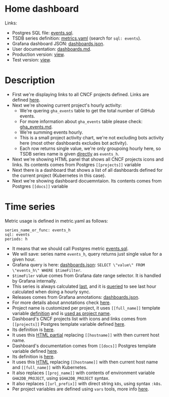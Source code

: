 # Home dashboard

Links:
- Postgres SQL file: [events.sql](https://github.com/cncf/devstats/blob/master/metrics/shared/events.sql).
- TSDB series definition: [metrics.yaml](https://github.com/cncf/devstats/blob/master/metrics/kubernetes/metrics.yaml) (search for `sql: events`).
- Grafana dashboard JSON: [dashboards.json](https://github.com/cncf/devstats/blob/master/grafana/dashboards/kubernetes/dashboards.json).
- User documentation: [dashboards.md](https://github.com/cncf/devstats/blob/master/docs/dashboards/dashboards.md).
- Production version: [view](https://k8s.devstats.cncf.io/d/12/dashboards?refresh=15m&orgId=1).
- Test version: [view](https://k8s.teststats.cncf.io/d/12/dashboards?refresh=15m&orgId=1).

# Description

- First we're displaying links to all CNCF projects defined. Links are defined [here](https://github.com/cncf/devstats/blob/master/grafana/dashboards/kubernetes/dashboards.json#L91-L270).
- Next we're showing current project's hourly activity:
  - We're quering `gha_events` table to get the total number of GitHub events.
  - For more information about `gha_events` table please check: [gha_events.md](https://github.com/cncf/devstats/blob/master/docs/tables/gha_events.md).
  - We're summing events hourly.
  - This is a small project activity chart, we're not excluding bots activity here (most other dashboards excludes bot activity).
  - Each row returns single value, we're only groupoing hourly here, so TSDB series name is given [directly](https://github.com/cncf/devstats/blob/master/metrics/kubernetes/metrics.yaml) as `events_h`.
- Next we're showing HTML panel that shows all CNCF projects icons and links. Its contents comes from Postgres `[[projects]]` variable
- Next there is a dashboard that shows a list of all dashboards defined for the current project (Kubernetes in this case).
- Next we're showing dashboard docuemntaion. Its contents comes from Postgres `[[docs]]` variable

# Time series

Metric usage is defined in metric.yaml as follows:
```
series_name_or_func: events_h
sql: events
periods: h
```
- It means that we should call Postgres metric [events.sql](https://github.com/cncf/devstats/blob/master/metrics/shared/events.sql).
- We will save: series name `events_h`, query returns just single value for a given hour.
- Grafana query is here: [dashboards.json](https://github.com/cncf/devstats/blob/master/grafana/dashboards/kubernetes/dashboards.json#L324): `SELECT \"value\" FROM \"events_h\" WHERE $timeFilter`.
- `$timeFiler` value comes from Grafana date range selector. It is handled by Grafana internally.
- This series is always calculated [last](https://github.com/cncf/devstats/blob/master/context.go#L222), and it is [queried](https://github.com/cncf/devstats/blob/master/cmd/gha2db_sync/gha2db_sync.go#L314) to see last hour calculated when doing a hourly sync.
- Releases comes from Grafana annotations: [dashboards.json](https://github.com/cncf/devstats/blob/master/grafana/dashboards/kubernetes/dashboards.json#L69-L82).
- For more details about annotations check [here](https://github.com/cncf/devstats/blob/master/docs/annotations.md).
- Project name is customized per project, it uses `[[full_name]]` template variable [definition](https://github.com/cncf/devstats/blob/master/grafana/dashboards/kubernetes/dashboards.json#L528-L547) and is [used as project name](https://github.com/cncf/devstats/blob/master/grafana/dashboards/kubernetes/dashboards.json#L344).
- Dashboard's CNCF projects list with icons and links comes from `[[projects]]` Postgres template variable defined [here](https://github.com/cncf/devstats/blob/master/grafana/dashboards/kubernetes/dashboards.json#L468-#L487).
- Its definition is [here](https://github.com/cncf/devstats/blob/master/metrics/kubernetes/pdb_vars.yaml#L9-L15).
- It uses this [HTML partial](https://github.com/cncf/devstats/blob/master/partials/projects.html) replacing `[[hostname]]` with then current host name.
- Dashboard's documentation comes from `[[docs]]` Postgres template variable defined [here](https://github.com/cncf/devstats/blob/master/grafana/dashboards/kubernetes/dashboards.json#L488-#L507).
- Its definition is [here](https://github.com/cncf/devstats/blob/master/metrics/kubernetes/pdb_vars.yaml#L16-L25).
- It uses this [HTML](https://github.com/cncf/devstats/blob/master/docs/dashboards/dashboards.md) replacing `[[hostname]]` with then current host name and `[[full_name]]` with Kubernetes.
- It also replaces `[[proj_name]]` with contents of environment variable `GHA2DB_PROJECT`, using `$GHA2DB_PROJECT` syntax.
- It also replaces `[[url_prefix]]` with direct string `k8s`, using syntax `:k8s`.
- Per project variables are defined using `vars` tools, more info [here](https://github.com/cncf/devstats/blob/master/docs/vars.md).
